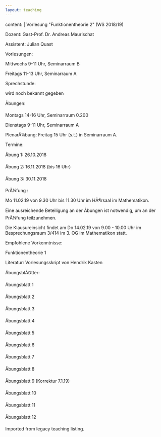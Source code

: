 ```yaml
---
layout: teaching
---
```

content: |
  Vorlesung "Funktionentheorie 2" (WS 2018/19)
  
  Dozent: Gast-Prof. Dr. Andreas Maurischat
  
  Assistent: Julian Quast
  
  Vorlesungen:
  
  Mittwochs 9-11 Uhr, Seminarraum B
  
  Freitags 11-13 Uhr, Seminarraum A
  
  Sprechstunde:
  
  wird noch bekannt gegeben
  
  Ãbungen:
  
  Montags 14-16 Uhr, Seminarraum 0.200
  
  Dienstags 9-11 Uhr, Seminarraum A
  
  PlenarÃ¼bung: Freitag 15 Uhr (s.t.) in Seminarraum A.
  
  Termine:
  
  Ãbung 1: 26.10.2018
  
  Ãbung 2: 16.11.2018 (bis 16 Uhr)
  
  Ãbung 3: 30.11.2018
  
  PrÃ¼fung :
  
  Mo 11.02.19 von 9.30 Uhr bis 11.30 Uhr im HÃ¶rsaal im Mathematikon.
  
  Eine ausreichende Beteiligung an der  Ãbungen ist notwendig, um an der PrÃ¼fung teilzunehmen.
  
  Die Klausureinsicht findet am Do 14.02.19 von 9.00 - 10.00 Uhr im Besprechungsraum 3/414 im 3. OG im Mathematikon statt.
  
  Empfohlene Vorkenntnisse:
  
  Funktionentheorie 1
  
  Literatur: Vorlesungsskript von Hendrik Kasten
  
  ÃbungsblÃ¤tter:
  
  Ãbungsblatt 1
  
  Ãbungsblatt 2
  
  Ãbungsblatt 3
  
  Ãbungsblatt 4
  
  Ãbungsblatt 5
  
  Ãbungsblatt 6
  
  Ãbungsblatt 7
  
  Ãbungsblatt 8
  
  Ãbungsblatt 9 (Korrektur 7.1.19)
  
  Ãbungsblatt 10
  
  Ãbungsblatt 11
  
  Ãbungsblatt 12

Imported from legacy teaching listing.
